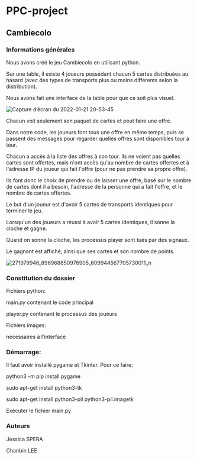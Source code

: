 # PPC-project
## Cambiecolo
### Informations générales

Nous avons créé le jeu Cambiecolo en utilisant python.

Sur une table, il existe 4 joueurs possédant chacun 5 cartes distribuées au hasard (avec des types de transports plus ou moins différents selon la distribution).

Nous avons fait une interface de la table pour que ce soit plus visuel.



![Capture d’écran du 2022-01-21 20-53-45](https://user-images.githubusercontent.com/92338357/150604408-b775c281-a496-4dfe-8041-1701798af424.png)

Chacun voit seulement son paquet de cartes et peut faire une offre.

Dans notre code, les joueurs font tous une offre en même temps, puis se passent des messages pour regarder quelles offres sont disponibles tour à tour.

Chacun a accès à la liste des offres à son tour. Ils ne voient pas quelles cartes sont offertes, mais n'ont accès qu'au nombre de cartes offertes et à l'adresse IP du joueur qui fait l'offre (pour ne pas prendre sa propre offre).

Ils font donc le choix de prendre ou de laisser une offre, basé sur le nombre de cartes dont il a besoin, l'adresse de la personne qui a fait l'offre, et le nombre de cartes offertes.

Le but d'un joueur est d'avoir 5 cartes de transports identiques pour terminer le jeu.

Lorsqu'un des joueurs a réussi à avoir 5 cartes identiques, il sonne la cloche et gagne.

Quand on sonne la cloche, les processus player sont tués par des signaux.

Le gagnant est affiché, ainsi que ses cartes et son nombre de points.

![271979946_896968850976905_609944567705730011_n](https://user-images.githubusercontent.com/92338357/150606506-f9cedc31-a779-4bd7-9a6c-383b2333c526.png)

### Constitution du dossier

Fichiers python:

main.py contenant le code principal

player.py contenant le processus des joueurs


Fichiers images:

nécessaires à l'interface


### Démarrage:

Il faut avoir installé pygame et Tkinter. Pour ce faire:

python3 -m pip install pygame

sudo apt-get install python3-tk

sudo apt-get install python3-pil python3-pil.imagetk

Exécuter le fichier main.py



### Auteurs
Jessica SPERA

Chanbin LEE

